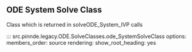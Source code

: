 ODE System Solve Class
----------------

Class which is returned in solveODE_System_IVP calls

::: src.pinnde.legacy.ODE.SolveClasses.ode_SystemSolveClass
    options:
        members_order: source
    rendering:
      show_root_heading: yes
